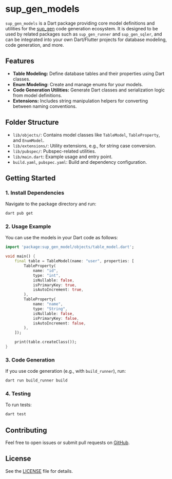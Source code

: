 # sup_gen_models

`sup_gen_models` is a Dart package providing core model definitions and utilities for the [sup_gen](https://github.com/woueziou/sup_gen) code generation ecosystem. It is designed to be used by related packages such as `sup_gen_runner` and `sup_gen_sqler`, and can be integrated into your own Dart/Flutter projects for database modeling, code generation, and more.

## Features

- **Table Modeling:** Define database tables and their properties using Dart classes.
- **Enum Modeling:** Create and manage enums for your models.
- **Code Generation Utilities:** Generate Dart classes and serialization logic from model definitions.
- **Extensions:** Includes string manipulation helpers for converting between naming conventions.

## Folder Structure

- `lib/objects/`: Contains model classes like `TableModel`, `TableProperty`, and `EnumModel`.
- `lib/extensions/`: Utility extensions, e.g., for string case conversion.
- `lib/pubspec/`: Pubspec-related utilities.
- `lib/main.dart`: Example usage and entry point.
- `build.yaml`, `pubspec.yaml`: Build and dependency configuration.

## Getting Started

### 1. Install Dependencies

Navigate to the package directory and run:

```sh
dart pub get
```

### 2. Usage Example

You can use the models in your Dart code as follows:

```dart
import 'package:sup_gen_model/objects/table_model.dart';

void main() {
	final table = TableModel(name: "user", properties: [
		TableProperty(
			name: "id",
			type: "int",
			isNullable: false,
			isPrimaryKey: true,
			isAutoIncrement: true,
		),
		TableProperty(
			name: "name",
			type: "String",
			isNullable: false,
			isPrimaryKey: false,
			isAutoIncrement: false,
		),
	]);

	print(table.createClass());
}
```

### 3. Code Generation

If you use code generation (e.g., with `build_runner`), run:

```sh
dart run build_runner build
```

### 4. Testing

To run tests:

```sh
dart test
```

## Contributing

Feel free to open issues or submit pull requests on [GitHub](https://github.com/woueziou/sup_gen).

## License

See the [LICENSE](LICENSE) file for details.
